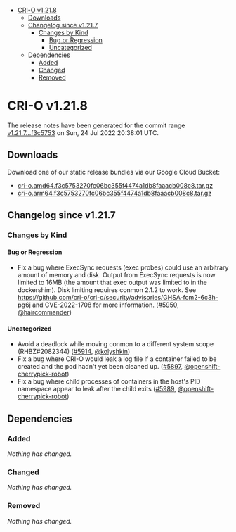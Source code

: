 - [CRI-O v1.21.8](#cri-o-v1218)
  - [Downloads](#downloads)
  - [Changelog since v1.21.7](#changelog-since-v1217)
    - [Changes by Kind](#changes-by-kind)
      - [Bug or Regression](#bug-or-regression)
      - [Uncategorized](#uncategorized)
  - [Dependencies](#dependencies)
    - [Added](#added)
    - [Changed](#changed)
    - [Removed](#removed)

# CRI-O v1.21.8

The release notes have been generated for the commit range
[v1.21.7...f3c5753](https://github.com/cri-o/cri-o/compare/v1.21.7...f3c5753270fc06bc355f4474a1db8faaacb008c8) on Sun, 24 Jul 2022 20:38:01 UTC.

## Downloads

Download one of our static release bundles via our Google Cloud Bucket:

- [cri-o.amd64.f3c5753270fc06bc355f4474a1db8faaacb008c8.tar.gz](https://storage.googleapis.com/k8s-conform-cri-o/artifacts/cri-o.amd64.f3c5753270fc06bc355f4474a1db8faaacb008c8.tar.gz)
- [cri-o.arm64.f3c5753270fc06bc355f4474a1db8faaacb008c8.tar.gz](https://storage.googleapis.com/k8s-conform-cri-o/artifacts/cri-o.arm64.f3c5753270fc06bc355f4474a1db8faaacb008c8.tar.gz)

## Changelog since v1.21.7

### Changes by Kind

#### Bug or Regression
 - Fix a bug where ExecSync requests (exec probes) could use an arbitrary amount of memory and disk. Output from ExecSync requests is now limited to 16MB (the amount that exec output was limited to in the dockershim). Disk limiting requires conmon 2.1.2 to work. See https://github.com/cri-o/cri-o/security/advisories/GHSA-fcm2-6c3h-pg6j and CVE-2022-1708 for more information. ([#5950](https://github.com/cri-o/cri-o/pull/5950), [@haircommander](https://github.com/haircommander))

#### Uncategorized
 - Avoid a deadlock while moving conmon to a different system scope (RHBZ#2082344) ([#5914](https://github.com/cri-o/cri-o/pull/5914), [@kolyshkin](https://github.com/kolyshkin))
 - Fix a bug where CRI-O would leak a log file if a container failed to be created and the pod hadn't yet been cleaned up. ([#5897](https://github.com/cri-o/cri-o/pull/5897), [@openshift-cherrypick-robot](https://github.com/openshift-cherrypick-robot))
 - Fix a bug where child processes of containers in the host's PID namespace appear to leak after the child exits ([#5989](https://github.com/cri-o/cri-o/pull/5989), [@openshift-cherrypick-robot](https://github.com/openshift-cherrypick-robot))

## Dependencies

### Added
_Nothing has changed._

### Changed
_Nothing has changed._

### Removed
_Nothing has changed._
